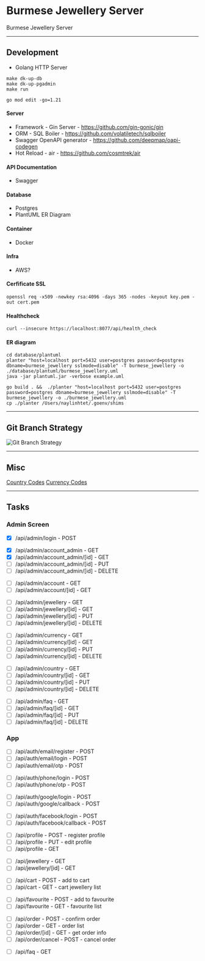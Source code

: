 # Burmese Jewellery Server
Burmese Jewellery Server

---

## Development
- Golang HTTP Server
```
make dk-up-db
make dk-up-pgadmin
make run

go mod edit -go=1.21
```

#### Server
- Framework - Gin Server - https://github.com/gin-gonic/gin
- ORM - SQL Boiler - https://github.com/volatiletech/sqlboiler
- Swagger OpenAPI generator - https://github.com/deepmap/oapi-codegen
- Hot Reload - air - https://github.com/cosmtrek/air
#### API Documentation
- Swagger
#### Database
- Postgres
- PlantUML ER Diagram
#### Container
- Docker
#### Infra
- AWS?
#### Cerfificate SSL
```
openssl req -x509 -newkey rsa:4096 -days 365 -nodes -keyout key.pem -out cert.pem
```
#### Healthcheck
```
curl --insecure https://localhost:8077/api/health_check
```
#### ER diagram
```
cd database/plantuml
planter "host=localhost port=5432 user=postgres password=postgres dbname=burmese_jewellery sslmode=disable" -T burmese_jewellery -o ./database/plantuml/burmese_jewellery.uml
java -jar plantuml.jar -verbose example.uml
```
```
go build . &&  ./planter "host=localhost port=5432 user=postgres password=postgres dbname=burmese_jewellery sslmode=disable" -T burmese_jewellery -o ./burmese_jewellery.uml
cp ./planter /Users/naylinhtet/.goenv/shims  
```

---

## Git Branch Strategy
![Git Branch Strategy](https://github.com/Nlhmmh/howto/blob/master/git_branch_strategy.png)

---

## Misc
[Country Codes](https://en.wikipedia.org/wiki/List_of_ISO_3166_country_codes)
[Currency Codes](https://en.wikipedia.org/wiki/ISO_4217)

---

## Tasks

### Admin Screen
- [x] /api/admin/login - POST
>>
- [x] /api/admin/account_admin - GET
- [x] /api/admin/account_admin/[id] - GET
- [ ] /api/admin/account_admin/[id] - PUT
- [ ] /api/admin/account_admin/[id] - DELETE
>>
- [ ] /api/admin/account - GET
- [ ] /api/admin/account/[id] - GET
>>
- [ ] /api/admin/jewellery - GET
- [ ] /api/admin/jewellery/[id] - GET
- [ ] /api/admin/jewellery/[id] - PUT
- [ ] /api/admin/jewellery/[id] - DELETE
>>
- [ ] /api/admin/currency - GET
- [ ] /api/admin/currency/[id] - GET
- [ ] /api/admin/currency/[id] - PUT
- [ ] /api/admin/currency/[id] - DELETE
>>
- [ ] /api/admin/country - GET
- [ ] /api/admin/country/[id] - GET
- [ ] /api/admin/country/[id] - PUT
- [ ] /api/admin/country/[id] - DELETE
>>
- [ ] /api/admin/faq - GET
- [ ] /api/admin/faq/[id] - GET
- [ ] /api/admin/faq/[id] - PUT
- [ ] /api/admin/faq/[id] - DELETE

### App
- [ ] /api/auth/email/register - POST
- [ ] /api/auth/email/login - POST
- [ ] /api/auth/email/otp - POST
>>
- [ ] /api/auth/phone/login - POST
- [ ] /api/auth/phone/otp - POST
>>
- [ ] /api/auth/google/login - POST
- [ ] /api/auth/google/callback - POST
>>
- [ ] /api/auth/facebook/login - POST
- [ ] /api/auth/facebook/callback - POST
>>
- [ ] /api/profile - POST - register profile
- [ ] /api/profile - PUT - edit profile
- [ ] /api/profile - GET
>>
- [ ] /api/jewellery - GET
- [ ] /api/jewellery/[id] - GET
>>
- [ ] /api/cart - POST - add to cart
- [ ] /api/cart - GET - cart jewellery list
>>
- [ ] /api/favourite - POST - add to favourite
- [ ] /api/favourite - GET - favourite list
>>
- [ ] /api/order - POST - confirm order
- [ ] /api/order - GET - order list
- [ ] /api/order/[id] - GET - get order info
- [ ] /api/order/cancel - POST - cancel order
>>
- [ ] /api/faq - GET